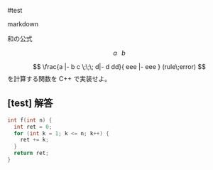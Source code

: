 #test

markdown

和の公式

$$ a\;\;\;b $$


$$ \frac{a |- b c \;\;\; d|- d dd}{ eee |- eee } (rule\;error) $$
を計算する関数を C++ で実装せよ。

[test]
解答
----

```cpp
int f(int n) {
  int ret = 0;
  for (int k = 1; k <= n; k++) {
    ret += k;
  }
  return ret;
}
```
